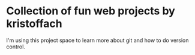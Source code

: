 # Collection of fun web projects by kristoffach
I'm using this project space to learn more about git and how to do version control.
